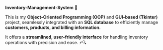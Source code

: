 **Inventory-Management-System** 🚀  

This is my **Object-Oriented Programming (OOP)** and **GUI-based (Tkinter)** project, seamlessly integrated with an **SQL database** to efficiently manage **customers, products, and billing information**. 

It offers a **streamlined, user-friendly interface** for handling inventory operations with precision and ease. ⚡🔍
